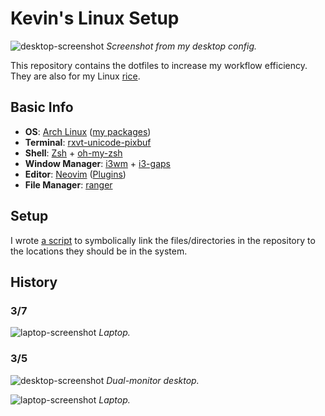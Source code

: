<!---  Intro {{{ --> 
# Kevin's Linux Setup

![desktop-screenshot](https://i.imgur.com/DivyfTu.png)
*Screenshot from my desktop config.*

This repository contains the dotfiles to increase my workflow efficiency. They
are also for my Linux
[rice](https://www.reddit.com/r/unixporn/comments/3iy3wd/stupid_question_what_is_ricing/cukxwog/).
<!---  }}} Intro -->

<!---  Basic Info {{{ --> 
## Basic Info
* **OS**: [Arch Linux](https://www.archlinux.org/) ([my packages](https://github.com/Kevin-Mok/linux-config/blob/master/txt/pacman-pkgs/auto-pacman-pkgs.txt))
* **Terminal**: [rxvt-unicode-pixbuf](https://www.wikiwand.com/en/Rxvt) 
* **Shell**: [Zsh](http://zsh.sourceforge.net/) + [oh-my-zsh](https://github.com/robbyrussell/oh-my-zsh)
* **Window Manager**: [i3wm](https://i3wm.org/) + [i3-gaps](https://github.com/Airblader/i3)
* **Editor**: [Neovim](https://github.com/neovim/neovim) ([Plugins](https://github.com/Kevin-Mok/linux-config/blob/master/dotfiles/vimrc#L51))
* **File Manager**: [ranger](https://ranger.github.io/)
<!---  }}} Basic Info --> 

<!---  Setup {{{ --> 

## Setup
I wrote [a script](https://github.com/Kevin-Mok/linux-config/blob/master/setup.sh) to
symbolically link the files/directories in the repository to the locations
they should be in the system.

<!---  }}} Setup --> 

<!-- History {{{ -->
## History

### 3/7
![laptop-screenshot](https://i.imgur.com/UpdX90A.png)
*Laptop.*

### 3/5
![desktop-screenshot](https://i.imgur.com/mbu9aYf.png)
*Dual-monitor desktop.*

![laptop-screenshot](https://i.imgur.com/hrSnXmV.png)
*Laptop.*
<!-- }}} History -->
